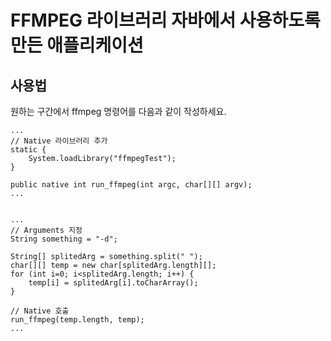 # FFMPEG 라이브러리 자바에서 사용하도록 만든 애플리케이션

## 사용법

원하는 구간에서 ffmpeg 명령어를 다음과 같이 작성하세요.

```
...
// Native 라이브러리 추가
static {
    System.loadLibrary("ffmpegTest");
}

public native int run_ffmpeg(int argc, char[][] argv);
...


...
// Arguments 지정
String something = "-d";

String[] splitedArg = something.split(" ");
char[][] temp = new char[splitedArg.length][];
for (int i=0; i<splitedArg.length; i++) {
    temp[i] = splitedArg[i].toCharArray();
}

// Native 호출
run_ffmpeg(temp.length, temp);
...
```